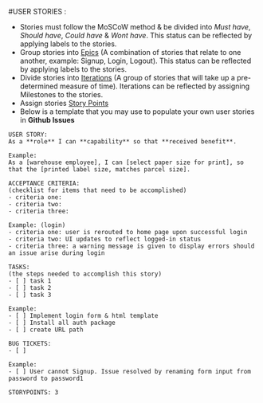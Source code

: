 #USER STORIES :

- Stories must follow the MoSCoW method & be divided into *Must have*, *Should have*, *Could have* & *Wont have*. This status can be reflected by applying labels to the stories.
- Group stories into [Epics](https://www.atlassian.com/agile/project-management/epics-stories-themes#:~:text=Stories%2C%20also%20called%20%E2%80%9Cuser%20stories,drive%20toward%20a%20common%20goal.) (A combination of stories that relate to one another, example: Signup, Login, Logout). This status can be reflected by applying labels to the stories.
- Divide stories into [Iterations](https://www.productplan.com/glossary/iteration/#:~:text=In%20agile%20software%20development%2C%20an,iteration%2Dby%2Diteration%20basis.) (A group of stories that will take up a pre-determined measure of time). Iterations can be reflected by assigning Milestones to the stories.
- Assign stories [Story Points](https://www.simplilearn.com/story-points-in-agile-article#:~:text=Story%20points%20represent%20the%20complexity,approach%20estimates%20employing%20story%20points.)
- Below is a template that you may use to populate your own user stories in **Github Issues**
```
USER STORY:
As a **role** I can **capability** so that **received benefit**.

Example:
As a [warehouse employee], I can [select paper size for print], so that the [printed label size, matches parcel size].

ACCEPTANCE CRITERIA:
(checklist for items that need to be accomplished)
- criteria one:
- criteria two:
- criteria three:

Example: (login)
- criteria one: user is rerouted to home page upon successful login
- criteria two: UI updates to reflect logged-in status
- criteria three: a warning message is given to display errors should an issue arise during login

TASKS:
(the steps needed to accomplish this story)
- [ ] task 1
- [ ] task 2
- [ ] task 3

Example:
- [ ] Implement login form & html template
- [ ] Install all auth package
- [ ] create URL path

BUG TICKETS:
- [ ] 

Example:
- [ ] User cannot Signup. Issue resolved by renaming form input from password to password1

STORYPOINTS: 3
```
